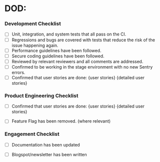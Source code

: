 # DOD:


### Development Checklist
- [ ] Unit, integration, and system tests that all pass on the CI.
- [ ] Regressions and bugs are covered with tests that reduce the risk of the issue happening again.
- [ ] Performance guidelines have been followed.
- [ ] Secure coding guidelines have been followed.
- [ ] Reviewed by relevant reviewers and all comments are addressed.
- [ ] Confirmed to be working in the stage environment with no new Sentry errors.
- [ ] Confirmed that user stories are done:
      {user stories}
      {detailed user stories}

### Product Engineering Checklist
- [ ]  Confirmed that user stories are done:
        {user stories}
        {detailed user stories}
- [ ] Feature Flag has been removed. (where relevant)


### Engagement Checklist
- [ ] Documentation has been updated
- [ ] Blogspot/newsletter has been written

